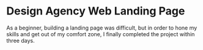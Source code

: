 # Design Agency Web Landing Page 
As a beginner, building a landing page was difficult, but in order to hone my skills and get out of my comfort zone, I finally completed the project within three days.


